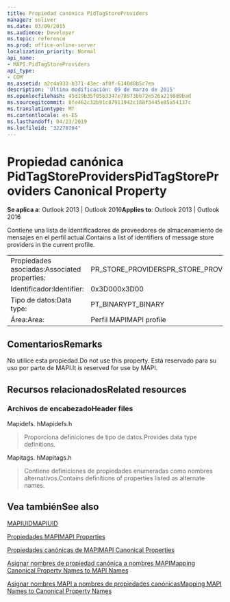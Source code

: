 ```yaml
---
title: Propiedad canónica PidTagStoreProviders
manager: soliver
ms.date: 03/09/2015
ms.audience: Developer
ms.topic: reference
ms.prod: office-online-server
localization_priority: Normal
api_name:
- MAPI.PidTagStoreProviders
api_type:
- COM
ms.assetid: a2c4a933-b371-43ec-af0f-6140d8b5c7ea
description: 'Última modificación: 09 de marzo de 2015'
ms.openlocfilehash: 45d19b35f05b3347e78973bb72e526a2198d9bad
ms.sourcegitcommit: 8fe462c32b91c87911942c188f3445e85a54137c
ms.translationtype: MT
ms.contentlocale: es-ES
ms.lasthandoff: 04/23/2019
ms.locfileid: "32278704"
---
```

# <a name="pidtagstoreproviders-canonical-property"></a><span data-ttu-id="4344f-103">Propiedad canónica PidTagStoreProviders</span><span class="sxs-lookup"><span data-stu-id="4344f-103">PidTagStoreProviders Canonical Property</span></span>

  
  
<span data-ttu-id="4344f-104">**Se aplica a**: Outlook 2013 | Outlook 2016</span><span class="sxs-lookup"><span data-stu-id="4344f-104">**Applies to**: Outlook 2013 | Outlook 2016</span></span> 
  
<span data-ttu-id="4344f-105">Contiene una lista de identificadores de proveedores de almacenamiento de mensajes en el perfil actual.</span><span class="sxs-lookup"><span data-stu-id="4344f-105">Contains a list of identifiers of message store providers in the current profile.</span></span>
  
|||
|:-----|:-----|
|<span data-ttu-id="4344f-106">Propiedades asociadas:</span><span class="sxs-lookup"><span data-stu-id="4344f-106">Associated properties:</span></span>  <br/> |<span data-ttu-id="4344f-107">PR_STORE_PROVIDERS</span><span class="sxs-lookup"><span data-stu-id="4344f-107">PR_STORE_PROVIDERS</span></span>  <br/> |
|<span data-ttu-id="4344f-108">Identificador:</span><span class="sxs-lookup"><span data-stu-id="4344f-108">Identifier:</span></span>  <br/> |<span data-ttu-id="4344f-109">0x3D00</span><span class="sxs-lookup"><span data-stu-id="4344f-109">0x3D00</span></span>  <br/> |
|<span data-ttu-id="4344f-110">Tipo de datos:</span><span class="sxs-lookup"><span data-stu-id="4344f-110">Data type:</span></span>  <br/> |<span data-ttu-id="4344f-111">PT_BINARY</span><span class="sxs-lookup"><span data-stu-id="4344f-111">PT_BINARY</span></span>  <br/> |
|<span data-ttu-id="4344f-112">Área:</span><span class="sxs-lookup"><span data-stu-id="4344f-112">Area:</span></span>  <br/> |<span data-ttu-id="4344f-113">Perfil MAPI</span><span class="sxs-lookup"><span data-stu-id="4344f-113">MAPI profile</span></span>  <br/> |
   
## <a name="remarks"></a><span data-ttu-id="4344f-114">Comentarios</span><span class="sxs-lookup"><span data-stu-id="4344f-114">Remarks</span></span>

<span data-ttu-id="4344f-115">No utilice esta propiedad.</span><span class="sxs-lookup"><span data-stu-id="4344f-115">Do not use this property.</span></span> <span data-ttu-id="4344f-116">Está reservado para su uso por parte de MAPI.</span><span class="sxs-lookup"><span data-stu-id="4344f-116">It is reserved for use by MAPI.</span></span>
  
## <a name="related-resources"></a><span data-ttu-id="4344f-117">Recursos relacionados</span><span class="sxs-lookup"><span data-stu-id="4344f-117">Related resources</span></span>

### <a name="header-files"></a><span data-ttu-id="4344f-118">Archivos de encabezado</span><span class="sxs-lookup"><span data-stu-id="4344f-118">Header files</span></span>

<span data-ttu-id="4344f-119">Mapidefs. h</span><span class="sxs-lookup"><span data-stu-id="4344f-119">Mapidefs.h</span></span>
  
> <span data-ttu-id="4344f-120">Proporciona definiciones de tipo de datos.</span><span class="sxs-lookup"><span data-stu-id="4344f-120">Provides data type definitions.</span></span>
    
<span data-ttu-id="4344f-121">Mapitags. h</span><span class="sxs-lookup"><span data-stu-id="4344f-121">Mapitags.h</span></span>
  
> <span data-ttu-id="4344f-122">Contiene definiciones de propiedades enumeradas como nombres alternativos.</span><span class="sxs-lookup"><span data-stu-id="4344f-122">Contains definitions of properties listed as alternate names.</span></span>
    
## <a name="see-also"></a><span data-ttu-id="4344f-123">Vea también</span><span class="sxs-lookup"><span data-stu-id="4344f-123">See also</span></span>



[<span data-ttu-id="4344f-124">MAPIUID</span><span class="sxs-lookup"><span data-stu-id="4344f-124">MAPIUID</span></span>](mapiuid.md)


[<span data-ttu-id="4344f-125">Propiedades MAPI</span><span class="sxs-lookup"><span data-stu-id="4344f-125">MAPI Properties</span></span>](mapi-properties.md)
  
[<span data-ttu-id="4344f-126">Propiedades canónicas de MAPI</span><span class="sxs-lookup"><span data-stu-id="4344f-126">MAPI Canonical Properties</span></span>](mapi-canonical-properties.md)
  
[<span data-ttu-id="4344f-127">Asignar nombres de propiedad canónica a nombres MAPI</span><span class="sxs-lookup"><span data-stu-id="4344f-127">Mapping Canonical Property Names to MAPI Names</span></span>](mapping-canonical-property-names-to-mapi-names.md)
  
[<span data-ttu-id="4344f-128">Asignar nombres MAPI a nombres de propiedades canónicas</span><span class="sxs-lookup"><span data-stu-id="4344f-128">Mapping MAPI Names to Canonical Property Names</span></span>](mapping-mapi-names-to-canonical-property-names.md)

